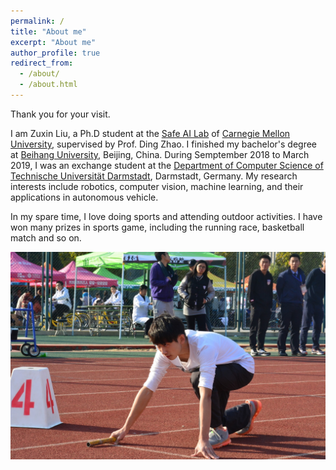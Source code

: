 ```yaml
---
permalink: /
title: "About me"
excerpt: "About me"
author_profile: true
redirect_from: 
  - /about/
  - /about.html
---
```


Thank you for your visit.

I am Zuxin Liu, a Ph.D student at the [Safe AI Lab](http://www.andrew.cmu.edu/user/dingzhao/) of [Carnegie Mellon University](https://www.cmu.edu/), supervised by Prof. Ding Zhao. I finished my bachelor's degree at [Beihang University](https://ev.buaa.edu.cn/), Beijing, China. During Semptember 2018 to March 2019, I was an exchange student at the [Department of Computer Science of Technische Universität Darmstadt](https://www.informatik.tu-darmstadt.de/fb20/index.en.jsp), Darmstadt, Germany. My research interests include robotics, computer vision, machine learning, and their applications in autonomous vehicle.



In my spare time, I love doing sports and attending outdoor activities. I have won many prizes in sports game, including the running race, basketball match and so on.  


![here](/images/yundonghui.jpg)
